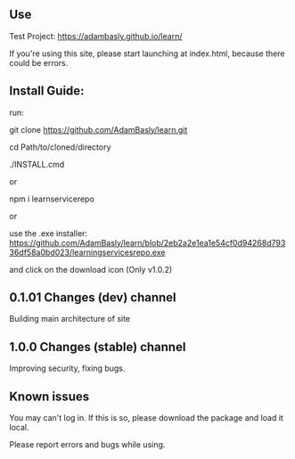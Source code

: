 Use
---------------------------------------
Test Project:
https://adambasly.github.io/learn/

If you're using this site, please start launching at index.html,
because there could be errors.

Install Guide:
--------------------------------------

run:

git clone https://github.com/AdamBasly/learn.git

cd Path/to/cloned/directory

./INSTALL.cmd

or

npm i learnservicerepo

or

use the .exe installer: https://github.com/AdamBasly/learn/blob/2eb2a2e1ea1e54cf0d94268d79336df58a0bd023/learningservicesrepo.exe

and click on the download icon
(Only v1.0.2)

0.1.01 Changes (dev) channel
--------------------------------------
Building main architecture of site

1.0.0 Changes (stable) channel
--------------------------------------
Improving security, fixing bugs.

Known issues
--------------------------------------
You may can't log in.
If this is so, please download the package and load it
local.

Please report errors and bugs while using.
